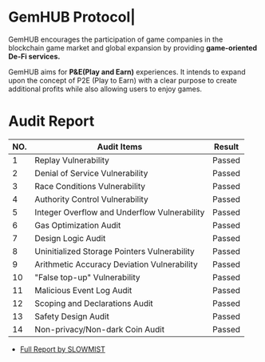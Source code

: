 # GemHUB Protocol|

GemHUB encourages the participation of game companies in the blockchain game market and global expansion by providing **game-oriented De-Fi services.**

GemHUB aims for **P&E(Play and Earn)** experiences. It intends to expand upon the concept of P2E (Play to Earn) with a clear purpose to create additional profits while also allowing users to enjoy games.

# Audit Report

|NO.|Audit Items|Result|
|-|-|-|
|1|Replay Vulnerability|Passed|
|2|Denial of Service Vulnerability|Passed|
|3|Race Conditions Vulnerability|Passed|
|4|Authority Control Vulnerability|Passed|
|5|Integer Overflow and Underflow Vulnerability|Passed|
|6|Gas Optimization Audit|Passed|
|7|Design Logic Audit|Passed|
|8|Uninitialized Storage Pointers Vulnerability|Passed|
|9|Arithmetic Accuracy Deviation Vulnerability|Passed|
|10|"False top-up" Vulnerability|Passed|
|11|Malicious Event Log Audit|Passed|
|12|Scoping and Declarations Audit|Passed|
|13|Safety Design Audit|Passed|
|14|Non-privacy/Non-dark Coin Audit|Passed|

* [Full Report by SLOWMIST](https://github.com/gemhub-protocol/ghub-contract/blob/main/audit/Smart_Contract_Security_Audit_Report_by_Slowmist.pdf)
